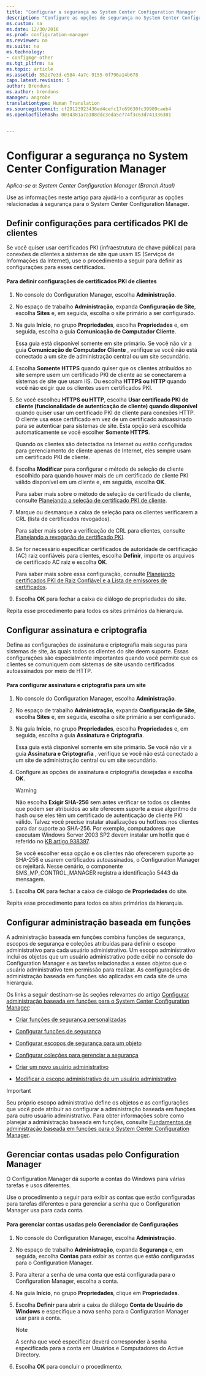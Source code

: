 ```yaml
---
title: "Configurar a segurança no System Center Configuration Manager | Microsoft Docs"
description: "Configure as opções de segurança no System Center Configuration Manager."
ms.custom: na
ms.date: 12/30/2016
ms.prod: configuration-manager
ms.reviewer: na
ms.suite: na
ms.technology:
- configmgr-other
ms.tgt_pltfrm: na
ms.topic: article
ms.assetid: 552e7e3d-e584-4a7c-9155-0f796a14b678
caps.latest.revision: 5
author: Brenduns
ms.author: brenduns
manager: angrobe
translationtype: Human Translation
ms.sourcegitcommit: cf29123923436ed4cefc17c69630fc39989caeb4
ms.openlocfilehash: 0034381a7a388ddc3eda5e774f3c63d741336301


---
```

# <a name="configure-security-in-system-center-configuration-manager"></a>Configurar a segurança no System Center Configuration Manager

*Aplica-se a: System Center Configuration Manager (Branch Atual)*

Use as informações neste artigo para ajudá-lo a configurar as opções relacionadas à segurança para o System Center Configuration Manager.  

##  <a name="a-namebkmkconfigureclientpkia-configure-settings-for-client-pki-certificates"></a><a name="BKMK_ConfigureClientPKI"></a> Definir configurações para certificados PKI de clientes  
Se você quiser usar certificados PKI (infraestrutura de chave pública) para conexões de clientes a sistemas de site que usam IIS (Serviços de Informações da Internet), use o procedimento a seguir para definir as configurações para esses certificados.  

#### <a name="to-configure-client-pki-certificate-settings"></a>Para definir configurações de certificados PKI de clientes  

1.  No console do Configuration Manager, escolha **Administração**.  

2.  No espaço de trabalho **Administração**, expanda **Configuração de Site**, escolha **Sites** e, em seguida, escolha o site primário a ser configurado.  

3.  Na guia **Início**, no grupo **Propriedades**, escolha **Propriedades** e, em seguida, escolha a guia **Comunicação de Computador Cliente**.  

    Essa guia está disponível somente em site primário. Se você não vir a guia **Comunicação de Computador Cliente** , verifique se você não está conectado a um site de administração central ou um site secundário.  

4.  Escolha **Somente HTTPS** quando quiser que os clientes atribuídos ao site sempre usem um certificado PKI de cliente ao se conectarem a sistemas de site que usam IIS. Ou escolha **HTTPS ou HTTP** quando você não exigir que os clientes usem certificados PKI.  

5.  Se você escolheu **HTTPS ou HTTP**, escolha **Usar certificado PKI de cliente (funcionalidade de autenticação de cliente) quando disponível** quando quiser usar um certificado PKI de cliente para conexões HTTP. O cliente usa esse certificado em vez de um certificado autoassinado para se autenticar para sistemas de site. Esta opção será escolhida automaticamente se você escolher **Somente HTTPS**.  

    Quando os clientes são detectados na Internet ou estão configurados para gerenciamento de cliente apenas de Internet, eles sempre usam um certificado PKI de cliente.  

6.  Escolha **Modificar** para configurar o método de seleção de cliente escolhido para quando houver mais de um certificado de cliente PKI válido disponível em um cliente e, em seguida, escolha **OK**.  

    Para saber mais sobre o método de seleção de certificado de cliente, consulte [Planejando a seleção de certificado PKI de cliente](../../../core/plan-design/security/plan-for-security.md#BKMK_PlanningForClientCertificateSelection).  

7.  Marque ou desmarque a caixa de seleção para os clientes verificarem a CRL (lista de certificados revogados).  

    Para saber mais sobre a verificação de CRL para clientes, consulte [Planejando a revogação de certificado PKI](../../../core/plan-design/security/plan-for-security.md#BKMK_PlanningForCRLs).  

8.  Se for necessário especificar certificados de autoridade de certificação (AC) raiz confiáveis para clientes, escolha **Definir**, importe os arquivos de certificado AC raiz e escolha **OK**.  

    Para saber mais sobre essa configuração, consulte [Planejando certificados PKI de Raiz Confiável e a Lista de emissores de certificados](../../../core/plan-design/security/plan-for-security.md#BKMK_PlanningForRootCAs).  

9. Escolha **OK** para fechar a caixa de diálogo de propriedades do site.  

Repita esse procedimento para todos os sites primários da hierarquia.  

##  <a name="a-namebkmkconfiguresigningencryptiona-configure-signing-and-encryption"></a><a name="BKMK_ConfigureSigningEncryption"></a> Configurar assinatura e criptografia  
Defina as configurações de assinatura e criptografia mais seguras para sistemas de site, às quais todos os clientes do site deem suporte. Essas configurações são especialmente importantes quando você permite que os clientes se comuniquem com sistemas de site usando certificados autoassinados por meio de HTTP.  

#### <a name="to-configure-signing-and-encryption-for-a-site"></a>Para configurar assinatura e criptografia para um site  

1.  No console do Configuration Manager, escolha **Administração**.  

2.  No espaço de trabalho **Administração**, expanda **Configuração de Site**, escolha **Sites** e, em seguida, escolha o site primário a ser configurado.  

3.  Na guia **Início**, no grupo **Propriedades**, escolha **Propriedades** e, em seguida, escolha a guia **Assinatura e Criptografia**.  

    Essa guia está disponível somente em site primário. Se você não vir a guia **Assinatura e Criptografia** , verifique se você não está conectado a um site de administração central ou um site secundário.  

4.  Configure as opções de assinatura e criptografia desejadas e escolha **OK**.  

    > [!WARNING]  
    >  Não escolha **Exigir SHA-256** sem antes verificar se todos os clientes que podem ser atribuídos ao site oferecem suporte a esse algoritmo de hash ou se eles têm um certificado de autenticação de cliente PKI válido. Talvez você precise instalar atualizações ou hotfixes nos clientes para dar suporte ao SHA-256. Por exemplo, computadores que executam Windows Server 2003 SP2 devem instalar um hotfix que é referido no [KB artigo 938397](http://go.microsoft.com/fwlink/p/?LinkId=226666).  
    >   
    >  Se você escolher essa opção e os clientes não oferecerem suporte ao SHA-256 e usarem certificados autoassinados, o Configuration Manager os rejeitará. Nesse cenário, o componente SMS_MP_CONTROL_MANAGER registra a identificação 5443 da mensagem.  

5.  Escolha **OK** para fechar a caixa de diálogo de **Propriedades** do site.  

Repita esse procedimento para todos os sites primários da hierarquia.  

##  <a name="a-namebkmkconfigurerbaa-configure-role-based-administration"></a><a name="BKMK_ConfigureRBA"></a> Configurar administração baseada em funções  
A administração baseada em funções combina funções de segurança, escopos de segurança e coleções atribuídas para definir o escopo administrativo para cada usuário administrativo. Um escopo administrativo inclui os objetos que um usuário administrativo pode exibir no console do Configuration Manager e as tarefas relacionadas a esses objetos que o usuário administrativo tem permissão para realizar. As configurações de administração baseada em funções são aplicadas em cada site de uma hierarquia.  

Os links a seguir destinam-se às seções relevantes do artigo [Configurar administração baseada em funções para o System Center Configuration Manager](../../../core/servers/deploy/configure/configure-role-based-administration.md):  

-   [Criar funções de segurança personalizadas](../../../core/servers/deploy/configure/configure-role-based-administration.md#BKMK_CreateSecRole)  

-   [Configurar funções de segurança](../../../core/servers/deploy/configure/configure-role-based-administration.md#BKMK_ConfigSecRole)  

-   [Configurar escopos de segurança para um objeto](../../../core/servers/deploy/configure/configure-role-based-administration.md#BKMK_ConfigSecScope)  

-   [Configurar coleções para gerenciar a segurança](../../../core/servers/deploy/configure/configure-role-based-administration.md#BKMK_ConfigColl)  

-   [Criar um novo usuário administrativo](../../../core/servers/deploy/configure/configure-role-based-administration.md#BKMK_Create_AdminUser)  

-   [Modificar o escopo administrativo de um usuário administrativo](../../../core/servers/deploy/configure/configure-role-based-administration.md#BKMK_ModAdminUser)  

> [!IMPORTANT]  
>  Seu próprio escopo administrativo define os objetos e as configurações que você pode atribuir ao configurar a administração baseada em funções para outro usuário administrativo. Para obter informações sobre como planejar a administração baseada em funções, consulte [Fundamentos de administração baseada em funções para o System Center Configuration Manager](../../../core/understand/fundamentals-of-role-based-administration.md).  

##  <a name="a-namebkmkmanageaccountsa-manage-accounts-that-are-used-by-configuration-manager"></a><a name="BKMK_ManageAccounts"></a> Gerenciar contas usadas pelo Configuration Manager  
O Configuration Manager dá suporte a contas do Windows para várias tarefas e usos diferentes.  

Use o procedimento a seguir para exibir as contas que estão configuradas para tarefas diferentes e para gerenciar a senha que o Configuration Manager usa para cada conta.  

#### <a name="to-manage-accounts-that-are-used-by-configuration-manager"></a>Para gerenciar contas usadas pelo Gerenciador de Configurações  

1.  No console do Configuration Manager, escolha **Administração**.  

2.  No espaço de trabalho **Administração**, expanda **Segurança** e, em seguida, escolha **Contas** para exibir as contas que estão configuradas para o Configuration Manager.  

3.  Para alterar a senha de uma conta que está configurada para o Configuration Manager, escolha a conta.  

4.  Na guia **Início**, no grupo **Propriedades**, clique em **Propriedades**.  

5.  Escolha **Definir** para abrir a caixa de diálogo **Conta de Usuário do Windows** e especifique a nova senha para o Configuration Manager usar para a conta.  

    > [!NOTE]  
    >  A senha que você especificar deverá corresponder à senha especificada para a conta em Usuários e Computadores do Active Directory.  

6.  Escolha **OK** para concluir o procedimento.  



<!--HONumber=Dec16_HO5-->


